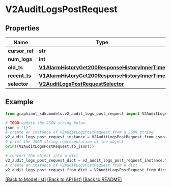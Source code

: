 # V2AuditLogsPostRequest


## Properties

Name | Type | Description | Notes
------------ | ------------- | ------------- | -------------
**cursor_ref** | **str** |  | [optional] 
**num_logs** | **int** |  | [optional] 
**old_ts** | [**V1AlarmHistoryGet200ResponseHistoryInnerTime**](V1AlarmHistoryGet200ResponseHistoryInnerTime.md) |  | [optional] 
**recent_ts** | [**V1AlarmHistoryGet200ResponseHistoryInnerTime**](V1AlarmHistoryGet200ResponseHistoryInnerTime.md) |  | [optional] 
**selector** | [**V2AuditLogsPostRequestSelector**](V2AuditLogsPostRequestSelector.md) |  | [optional] 

## Example

```python
from graphiant_sdk.models.v2_audit_logs_post_request import V2AuditLogsPostRequest

# TODO update the JSON string below
json = "{}"
# create an instance of V2AuditLogsPostRequest from a JSON string
v2_audit_logs_post_request_instance = V2AuditLogsPostRequest.from_json(json)
# print the JSON string representation of the object
print(V2AuditLogsPostRequest.to_json())

# convert the object into a dict
v2_audit_logs_post_request_dict = v2_audit_logs_post_request_instance.to_dict()
# create an instance of V2AuditLogsPostRequest from a dict
v2_audit_logs_post_request_from_dict = V2AuditLogsPostRequest.from_dict(v2_audit_logs_post_request_dict)
```
[[Back to Model list]](../README.md#documentation-for-models) [[Back to API list]](../README.md#documentation-for-api-endpoints) [[Back to README]](../README.md)


